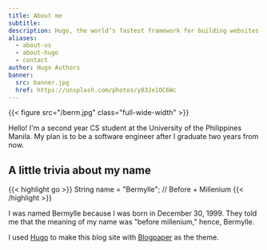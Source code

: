 ```yaml
---
title: About me
subtitle: 
description: Hugo, the world’s fastest framework for building websites
aliases:
  - about-us
  - about-hugo
  - contact
author: Hugo Authors
banner:
  src: banner.jpg
  href: https://unsplash.com/photos/y83Je1OC6Wc
---
```



{{< figure src="/berm.jpg" class="full-wide-width" >}}

<!-- ![berm](/berm.jpg) -->
<!-- ![drawing](/berm.jpg) -->



Hello! I'm a second year CS student at the University of the Philippines Manila. My plan is to be a software engineer after I graduate two years from now.

## A little trivia about my name
{{< highlight go >}} String name = "Bermylle"; // Before + Millenium {{< /highlight >}}

I was named Bermylle because I was born in December 30, 1999. They told me that the meaning of my name was "before millenium," hence, Bermylle.

I used [Hugo](https://gohugo.io/) to make this blog site with [Blogpaper](https://themes.gohugo.io/blogpaper/) as the theme.



<!-- Hugo makes use of a variety of open source projects including:

* https://github.com/russross/blackfriday
* https://github.com/alecthomas/chroma
* https://github.com/muesli/smartcrop
* https://github.com/spf13/cobra
* https://github.com/spf13/viper

Hugo is ideal for blogs, corporate websites, creative portfolios, online magazines, single page applications or even a website with thousands of pages.

Hugo is for people who want to hand code their own website without worrying about setting up complicated runtimes, dependencies and databases.

Websites built with Hugo are extremelly fast, secure and can be deployed anywhere including, AWS, GitHub Pages, Heroku, Netlify and any other hosting provider.

Learn more and contribute on [GitHub](https://github.com/gohugoio).
 -->


